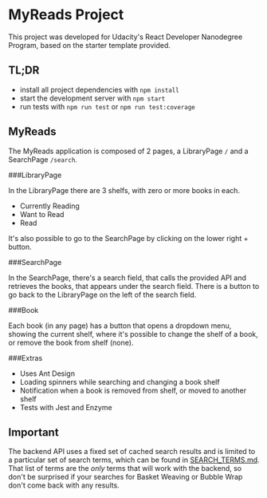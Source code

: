 # MyReads Project

This project was developed for Udacity's React Developer Nanodegree Program, based on the starter template provided.


## TL;DR

* install all project dependencies with `npm install`
* start the development server with `npm start`
* run tests with `npm run test` or `npm run test:coverage`

## MyReads

The MyReads application is composed of 2 pages, a LibraryPage `/` and a SearchPage `/search`.

###LibraryPage

In the LibraryPage there are 3 shelfs, with zero or more books in each.

* Currently Reading
* Want to Read
* Read

It's also possible to go to the SearchPage by clicking on the lower right + button.

###SearchPage

In the SearchPage, there's a search field, that calls the provided API and retrieves the books, that appears under the search field.
There is a button to go back to the LibraryPage on the left of the search field.

###Book

Each book (in any page) has a button that opens a dropdown menu, showing the current shelf, where it's possible to change the shelf of a book, or remove the book from shelf (none).

###Extras

* Uses Ant Design
* Loading spinners while searching and changing a book shelf
* Notification when a book is removed from shelf, or moved to another shelf
* Tests with Jest and Enzyme

## Important
The backend API uses a fixed set of cached search results and is limited to a particular set of search terms, which can be found in [SEARCH_TERMS.md](SEARCH_TERMS.md). That list of terms are the _only_ terms that will work with the backend, so don't be surprised if your searches for Basket Weaving or Bubble Wrap don't come back with any results.